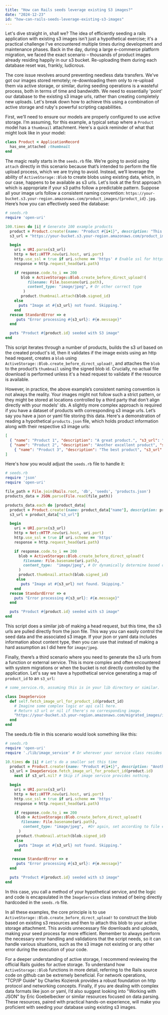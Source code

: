 ```yaml
---
title: "How can Rails seeds leverage existing S3 images?"
date: "2024-12-23"
id: "how-can-rails-seeds-leverage-existing-s3-images"
---
```


Let's dive straight in, shall we? The idea of efficiently seeding a rails application with existing s3 images isn't just a hypothetical exercise; it's a practical challenge I've encountered multiple times during development and maintenance phases. Back in the day, during a large e-commerce platform migration, we faced the exact scenario – thousands of product images already residing happily in our s3 bucket. Re-uploading them during each database reset was, frankly, ludicrous.

The core issue revolves around preventing needless data transfers. We've got our images stored remotely; re-downloading them only to re-upload them via active storage, or similar, during seeding operations is a wasteful process, both in terms of time and bandwidth. We need to essentially 'point' our database to the existing s3 image urls, rather than creating completely new uploads. Let's break down how to achieve this using a combination of active storage and ruby's powerful scripting capabilities.

First, we’ll need to ensure our models are properly configured to use active storage. I’m assuming, for this example, a typical setup where a `Product` model has a `thumbnail` attachment. Here's a quick reminder of what that might look like in your model:

```ruby
class Product < ApplicationRecord
  has_one_attached :thumbnail
end
```

The magic really starts in the `seeds.rb` file. We're going to avoid using `attach` directly in this scenario because that’s intended to perform the file upload process, which we are trying to avoid. Instead, we’ll leverage the ability of `ActiveStorage::Blob` to create blobs using existing data, which, in our case, happens to be available as s3 urls. Let's look at the first approach which is appropriate if your s3 paths follow a predictable pattern. Suppose all your image urls follow a consistent naming convention: `https://your-bucket.s3.your-region.amazonaws.com/product_images/{product_id}.jpg`. Here’s how you can effectively seed the database:

```ruby
# seeds.rb
require 'open-uri'

100.times do |i| # Generate 100 example products
  product = Product.create!(name: "Product #{i+1}", description: "This is product number #{i+1}")
  s3_url = "https://your-bucket.s3.your-region.amazonaws.com/product_images/#{product.id}.jpg"

  begin
    uri = URI.parse(s3_url)
    http = Net::HTTP.new(uri.host, uri.port)
    http.use_ssl = true if uri.scheme == 'https' # Enable ssl for https
    response = http.request_head(uri.path)

    if response.code.to_i == 200
       blob = ActiveStorage::Blob.create_before_direct_upload!(
          filename: File.basename(uri.path),
          content_type: "image/jpeg", # Or other correct type
        )
       product.thumbnail.attach(blob.signed_id)
    else
      puts "Image at #{s3_url} not found. Skipping."
    end
  rescue StandardError => e
     puts "Error processing #{s3_url}: #{e.message}"
  end

  puts "Product #{product.id} seeded with S3 image"
end
```

This script iterates through a number of products, builds the s3 url based on the created product's id, then it validates if the image exists using an http head request, creates a `blob` using `ActiveStorage::Blob.create_before_direct_upload!`, and attaches the `blob` to the product’s `thumbnail` using the signed blob id. Crucially, no actual file download is performed unless it's a head request to validate if the resource is available.

However, in practice, the above example’s consistent naming convention is not always the reality. Your images might not follow such a strict pattern, or they might be stored at locations controlled by a third party that don't align directly with your models' ids. A slightly more complex approach is required if you have a dataset of products with corresponding s3 image urls. Let’s say you have a json or yaml file storing this data. Here's a demonstration of reading a hypothetical `products.json` file, which holds product information along with their respective s3 image urls:

```json
[
  { "name": "Product 1", "description": "A great product.", "s3_url": "https://your-bucket.s3.your-region.amazonaws.com/images/image1.jpg" },
  { "name": "Product 2", "description": "Another excellent product", "s3_url": "https://your-bucket.s3.your-region.amazonaws.com/assets/img2.png" },
    { "name": "Product 3", "description": "The best product", "s3_url": "https://your-bucket.s3.your-region.amazonaws.com/public/image3.jpeg" }
]
```

Here's how you would adjust the `seeds.rb` file to handle it:

```ruby
# seeds.rb
require 'json'
require 'open-uri'

file_path = File.join(Rails.root, 'db', 'seeds', 'products.json')
products_data = JSON.parse(File.read(file_path))

products_data.each do |product_data|
  product = Product.create!(name: product_data["name"], description: product_data["description"])
  s3_url = product_data["s3_url"]

  begin
    uri = URI.parse(s3_url)
    http = Net::HTTP.new(uri.host, uri.port)
    http.use_ssl = true if uri.scheme == 'https'
    response = http.request_head(uri.path)

    if response.code.to_i == 200
      blob = ActiveStorage::Blob.create_before_direct_upload!(
        filename: File.basename(uri.path),
        content_type:  "image/jpeg", # Or dynamically determine based on file extension.
      )
      product.thumbnail.attach(blob.signed_id)
     else
       puts "Image at #{s3_url} not found. Skipping."
    end
  rescue StandardError => e
    puts "Error processing #{s3_url}: #{e.message}"
  end

  puts "Product #{product.id} seeded with s3 image"
end
```
This script does a similar job of making a head request, but this time, the s3 urls are pulled directly from the json file. This way you can easily control the seed data and the associated s3 image. If your json or yaml data includes information about content type, then you can use that instead of making a hard assumption as I did here for `image/jpeg`.

Finally, there’s a third scenario where you need to generate the s3 urls from a function or external service. This is more complex and often encountered with system migrations or when the bucket is not directly controlled by the application. Let's say we have a hypothetical service generating a map of `product_id` to an `s3_url`:

```ruby
# some_service.rb, assuming this is in your lib directory or similar.

class ImageService
  def self.fetch_image_url_for_product_id(product_id)
    # Imagine some complex logic or api call here.
    # Return s3 url or nil if there's no corresponding image.
    "https://your-bucket.s3.your-region.amazonaws.com/migrated_images/image_#{product_id}.jpg"
  end
end

```

The seeds.rb file in this scenario would look something like this:
```ruby
# seeds.rb
require 'open-uri'
require './lib/image_service' # Or wherever your service class resides

10.times do |i| # Let's do a smaller set this time
  product = Product.create!(name: "Product #{i+1}", description: "Another Example product #{i+1}")
  s3_url = ImageService.fetch_image_url_for_product_id(product.id)
    next if s3_url.nil? # Skip if image service provides nothing.

  begin
    uri = URI.parse(s3_url)
    http = Net::HTTP.new(uri.host, uri.port)
    http.use_ssl = true if uri.scheme == 'https'
    response = http.request_head(uri.path)

    if response.code.to_i == 200
     blob = ActiveStorage::Blob.create_before_direct_upload!(
       filename: File.basename(uri.path),
        content_type: "image/jpeg",  #Or again, set according to file extension or content type logic.
      )
     product.thumbnail.attach(blob.signed_id)
    else
      puts "Image at #{s3_url} not found. Skipping."
    end

   rescue StandardError => e
     puts "Error processing #{s3_url}: #{e.message}"
  end

  puts "Product #{product.id} seeded with s3 image"
end
```
In this case, you call a method of your hypothetical service, and the logic and code is encapsulated in the `ImageService` class instead of being directly hardcoded in the `seeds.rb` file.

In all these examples, the core principle is to use `ActiveStorage::Blob.create_before_direct_upload!` to construct the blob based on existing s3 resources and then to attach this blob to your active storage attachment. This avoids unnecessary file downloads and uploads, making your seed process far more efficient. Remember to always perform the necessary error handling and validations that the script needs, so it can handle various situations, such as the s3 image not existing or any other error during the execution of your code.

For a deeper understanding of active storage, I recommend reviewing the official Rails guides for active storage. To understand how `ActiveStorage::Blob` functions in more detail, referring to the Rails source code on github can be extremely beneficial. For network operations, "TCP/IP Guide" by Charles Kozierok provides a robust foundation on http protocol and networking concepts. Finally, if you are dealing with complex data formats like json or yaml, I’d also suggest looking into "Working with JSON" by Eric Goebelbecker or similar resources focused on data parsing. These resources, paired with practical hands-on experience, will make you proficient with seeding your database using existing s3 images.
